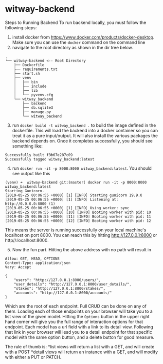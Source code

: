 # witway-backend

Steps to Running Backend 
To run backend locally, you must follow the following steps:

1. install docker from https://www.docker.com/products/docker-desktop. Make sure you can use the `docker` command on the command line
2. navigate to the root directory as shown in the dir tree below. 

```.
.
└── witway-backend <-- Root Directory
    ├── Dockerfile
    ├── requirements.txt
    ├── start.sh
    ├── venv
    │   ├── bin
    │   ├── include
    │   ├── lib
    │   └── pyvenv.cfg
    └── witway_backend
        ├── backend
        ├── db.sqlite3
        ├── manage.py
        └── witway_backend
  ```
  3. run `docker build -t witway_backend .` to build the image defined in the dockerfile. 
  This will load the backend into a docker container so you can treat it as a pure input/output.
  It will also install the various packages the backend depends on. Once it completes successfully,
  you should see something like:
  ```
Successfully built f3b67e287c09
Successfully tagged witway_backend:latest
```

4. run `docker run -it -p 8000:8000 witway_backend:latest`. You should see output like this 
```
(venv) ➜  witway-backend git:(master) docker run -it -p 8000:8000 witway_backend:latest
Starting Gunicorn.
[2019-05-25 00:06:55 +0000] [1] [INFO] Starting gunicorn 19.9.0
[2019-05-25 00:06:55 +0000] [1] [INFO] Listening at: http://0.0.0.0:8000 (1)
[2019-05-25 00:06:55 +0000] [1] [INFO] Using worker: sync
[2019-05-25 00:06:55 +0000] [10] [INFO] Booting worker with pid: 10
[2019-05-25 00:06:55 +0000] [11] [INFO] Booting worker with pid: 11
[2019-05-25 00:06:55 +0000] [12] [INFO] Booting worker with pid: 12
```
This means the server is running successfully on your local machine's localhost on port 8000. You can reach this by hitting 
http://127.0.0.1:8000 or http//:localhost:8000.

5. Now the fun part. Hitting the above address with no path will result in 
```HTTP 200 OK
Allow: GET, HEAD, OPTIONS
Content-Type: application/json
Vary: Accept

{
    "users": "http://127.0.0.1:8000/users/",
    "user_details": "http://127.0.0.1:8000/user_details/",
    "stakes": "http://127.0.0.1:8000/stakes/",
    "accounts": "http://127.0.0.1:8000/accounts/"
}
```
Which are the root of each endpoint. Full CRUD can be done on any of them. Loading each of those endpoints 
on your browser will take you to a list view of the given model. Hitting the `Options` button in the upper right hand corner will give 
you the full range of interaction options for that endpoint. Each model has a url field with a link to its detail view. 
Following that link in your browser will lead you to a detail endpoint for that specific model with the same option button, and a delete button for good measure. 

The rule of thumb is:
*list views will return a list with a GET, and will create with a POST
*detail views will return an instance with a GET, and will modify with either a PUT or PATCH.




